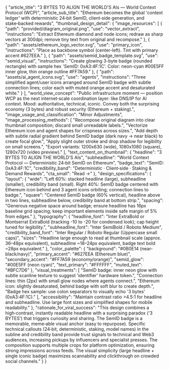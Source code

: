 

{
  "article_title": "3 BYTES TO ALIGN THE WORLD'S AIs — World Context Protocol (WCP)",
  "article_sub_title": "Ethereum becomes the global 'context ledger' with deterministic 24‑bit SemID, client‑side generation, and stake‑backed rewards",
  "thumbnail_design_detail": {
    "image_resources": [
      {
        "path": "provided/diagram_original.png",
        "use": "vector_extract",
        "instructions": "Extract Ethereum diamond and node icons; redraw as sharp vectors at 300dpi; remove tiny text from original and recompose."
      },
      {
        "path": "assets/ethereum_logo_vector.svg",
        "use": "primary_icon",
        "instructions": "Place as backbone symbol (center-left). Tint with primary accent #627EEA."
      },
      {
        "path": "assets/semid_badge_template.svg",
        "use": "semid_visual",
        "instructions": "Create glowing 3-byte badge (rounded rectangle) with sample hex 'SemID: 0xA3:4F:1C'. Color: neon-cyan #00E5FF inner glow, thin orange outline #FF7A59."
      },
      {
        "path": "assets/ai_agent_icons.svg",
        "use": "agents",
        "instructions": "Three simplified agent/user icons arranged around SemID badge with subtle connection lines; color each with muted orange accent and desaturated white."
      }
    ],
    "world_view_concept": "Public infrastructure moment — position WCP as the next internet‑scale coordination layer: like DNS/IP for AI context. Mood: authoritative, technical, iconic. Convey both the surprising economy (3 bytes) and robust security (Ethereum + staking).",
    "image_usage_and_classification": "Minor Adjustments",
    "image_processing_methods": [
      "Recompose original diagram into clear thumbnail composition; discard small unreadable labels.",
      "Vectorize Ethereum icon and agent shapes for crispness across sizes.",
      "Add depth with subtle radial gradient behind SemID badge (dark navy -> near black) to create focal glow.",
      "Apply slight outer stroke and drop shadow for legibility on small screens.",
      "Export variants: 1200x630 (wide), 1080x1080 (square), 1280x720 (video preview)."
    ],
    "text_content_on_thumbnail": {
      "headline": "3 BYTES TO ALIGN THE WORLD'S AIs",
      "subheadline": "World Context Protocol — Deterministic 24‑bit SemID on Ethereum",
      "badge_text": "SemID: 0xA3:4F:1C",
      "credibility_band": "Deterministic · Client‑side · Staking & Demand Rewards",
      "cta_small": "Read →"
    },
    "design_specifications": {
      "layout": {
        "wide": "Left 60%: stacked headline (large), subheadline (smaller), credibility band (small). Right 40%: SemID badge centered with Ethereum icon behind and 3 agent icons orbiting; connection lines to badge.",
        "square": "Centered SemID badge (60% vertical), headline above in two lines, subheadline below, credibility band at bottom strip.",
        "spacing": "Generous negative space around badge; ensure headline has 16px baseline grid spacing; keep important elements inside safe margin of 5% from edges."
      },
      "typography": {
        "headline_font": "Inter ExtraBold or Montserrat ExtraBold (tracking -10 to -20 for condensed look); cap height tuned for legibility.",
        "subheadline_font": "Inter SemiBold / Roboto Medium",
        "credibility_band_font": "Inter Regular / Roboto Regular (Uppercase small caps)",
        "sizes": "Headline large enough to read at thumbnail scale (approx. 36–48px equivalent), subheadline ~18–24px equivalent, badge text bold ~28px equivalent."
      },
      "color_palette": {
        "background": "#0B0E14 (near-black/navy)",
        "primary_accent": "#627EEA (Ethereum blue)",
        "secondary_accent": "#FF7A59 (economy/orange)",
        "semid_glow": "#00E5FF (neon cyan)",
        "text_primary": "#FFFFFF",
        "muted_text": "#BFC7D6"
      },
      "visual_treatments": [
        "SemID badge: inner neon glow with subtle scanline texture to suggest 'identifier' hardware token.",
        "Connection lines: thin (2px) with small glow nodes where agents connect.",
        "Ethereum icon: slightly desaturated, behind badge with soft blur to create depth.",
        "Badge hex sample: use colon separators to visually echo '3 bytes' (0xA3:4F:1C)."
      ],
      "accessibility": "Maintain contrast ratio >4.5:1 for headline and subheadline. Use large font sizes and simplified shapes for mobile readability."
    },
    "rationale_for_viral_success": "This design combines a high‑contrast, instantly readable headline with a surprising paradox ('3 BYTES') that triggers curiosity and sharing. The SemID badge is a memorable, meme‑able visual anchor (easy to repurpose). Specific technical callouts (24‑bit, deterministic, staking, model names) in the subline and credibility band provide trust signals to technical and Web3 audiences, increasing pickups by influencers and specialist presses. The composition supports multiple crops for platform optimization, ensuring strong impressions across feeds. The visual simplicity (large headline + single iconic badge) maximizes scannability and clickthrough on crowded social channels."
  }
}